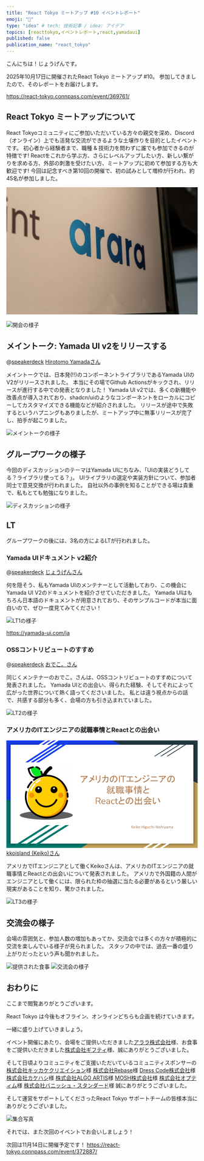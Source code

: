 ```yaml
---
title: "React Tokyo ミートアップ #10 イベントレポート"
emoji: "🎉"
type: "idea" # tech: 技術記事 / idea: アイデア
topics: [reacttokyo,イベントレポート,react,yamadaui]
published: false
publication_name: "react_tokyo"
---
```


こんにちは！じょうげんです。

2025年10月17日に開催されたReact Tokyo ミートアップ #10。
参加してきましたので、そのレポートをお届けします。

https://react-tokyo.connpass.com/event/369761/

## React Tokyo ミートアップについて

React Tokyoコミュニティにご参加いただいている方々の親交を深め、Discord（オンライン）上でも活発な交流ができるような土壌作りを目的としたイベントです。
初心者から経験者まで、職種 & 技術力を問わずに誰でも参加できるのが特徴です!
Reactをこれから学ぶ方、さらにレベルアップしたい方、新しい繋がりを求める方、外部の刺激を受けたい方、ミートアップに初めて参加する方も大歓迎です!
今回は記念すべき第10回の開催で、初の試みとして増枠が行われ、約45名が参加しました。

![会場の様子](/images/react-tokyo-meetup10/venue.jpg)

![開会の様子](/images/react-tokyo-meetup10/opening.jpg)

## メイントーク: Yamada UI v2をリリースする

@[speakerdeck](266905c2a81743d7989f1efe07d82720)
[Hirotomo Yamadaさん](https://github.com/hirotomoyamada)

メイントークでは、日本発(!!)のコンポーネントライブラリであるYamada UIのV2がリリースされました。
本当にその場でGithub Actionsがキックされ、リリースが進行する中での発表となりました！
Yamada UI v2では、多くの新機能や改善点が導入されており、shadcn/uiのようなコンポーネントをローカルにコピーしてカスタマイズできる機能などが紹介されました。
リリースが途中で失敗するというハプニングもありましたが、ミートアップ中に無事リリースが完了し、拍手が起こりました。

![メイントークの様子](/images/react-tokyo-meetup10/main-talk.jpg)

## グループワークの様子

今回のディスカッションのテーマはYamada UIにちなみ、「UIの実装どうしてる？ライブラリ使ってる？」。
UIライブラリの選定や実装方針について、参加者同士で意見交換が行われました。
自社以外の事例を知ることができる場は貴重で、私もとても勉強になりました。

![ディスカッションの様子](/images/react-tokyo-meetup10/discussion.jpg)

## LT

グループワークの後には、3名の方によるLTが行われました。

### Yamada UIドキュメント v2紹介

@[speakerdeck](abf3f02ef79b448f9ed8a4a44f5299e2)
[じょうげんさん](https://zenn.dev/bmth)

何を隠そう、私もYamada UIのメンテナーとして活動しており、この機会にYamada UI V2のドキュメントを紹介させていただきました。
Yamada UIはもちろん日本語のドキュメントが用意されており、そのサンプルコードが本当に面白いので、ぜひ一度見てみてください！

![LT1の様子](/images/react-tokyo-meetup10/lt1.jpg)

https://yamada-ui.com/ja

### OSSコントリビュートのすすめ

@[speakerdeck](13eadf3d790d4daeb775a25558a413a9)
[おでこ。さん](https://x.com/odendayoko)

同じくメンテナーのおでこ。さんは、OSSコントリビュートのすすめについて発表されました。
Yamada UIとの出会い、得られた経験、そしてそれによって広がった世界について熱く語ってくださいました。
私とは違う視点からの話で、共感する部分も多く、会場の方も引き込まれていました。

![LT2の様子](/images/react-tokyo-meetup10/lt2.jpg)

### アメリカのITエンジニアの就職事情とReactとの出会い

![kkoisland (Keiko)さんのスライド](/images/react-tokyo-meetup10/ReactTokyo_LT_Keiko.png)
[kkoisland (Keiko)さん](https://github.com/kkoisland)

アメリカでITエンジニアとして働くKeikoさんは、アメリカのITエンジニアの就職事情とReactとの出会いについて発表されました。
アメリカで外国籍の人間がエンジニアとして働くには、限られた枠の抽選に当たる必要があるという厳しい現実があることを知り、驚かされました。

![LT3の様子](/images/react-tokyo-meetup10/lt3.jpg)

## 交流会の様子

会場の雰囲気と、参加人数の増加もあってか、交流会では多くの方々が積極的に交流を楽しんでいる様子が見られました。
スタッフの中では、過去一番の盛り上がりだったという声も聞かれました。

![提供された食事](/images/react-tokyo-meetup10/food.jpg)
![交流会の様子](/images/react-tokyo-meetup10/freetalk.jpg)

## おわりに

ここまで閲覧ありがとうございます。

React Tokyo は今後もオフライン、オンラインどちらも企画を続けていきます。

一緒に盛り上げていきましょう。

イベント開催にあたり、会場をご提供いただきました[アララ株式会社](https://www.arara.com/)様、お食事をご提供いただきました[株式会社ギフティ](https://giftee.co.jp/)様、誠にありがとうございました。
<!-- textlint-disable ja-technical-writing/sentence-length -->
そして日頃よりコミュニティをご支援いただいているコミュニティスポンサーの
[株式会社キッカケクリエイション](https://kikkakecreation.com/)様
[株式会社Rebase](https://www.rebase.co.jp/)様
[Dress Code株式会社](https://www.dress-code.com/ja)様
[株式会社カケハシ](https://www.kakehashi.life/)様
[株式会社ALGO ARTIS](https://www.algo-artis.com/)様
[MOSH株式会社](https://corp.mosh.jp/)様
[株式会社オプティム](https://www.optim.co.jp/)様
[株式会社バニッシュ・スタンダード](https://www.v-standard.com/)様
誠にありがとうございました。
<!-- textlint-enable ja-technical-writing/sentence-length -->

そして運営をサポートしてくださったReact Tokyo サポートチームの皆様本当にありがとうございました。

![集合写真](/images/react-tokyo-meetup10/group-photo.jpg)

それでは、また次回のイベントでお会いしましょう！

次回は11月14日に開催予定です！
https://react-tokyo.connpass.com/event/372887/
